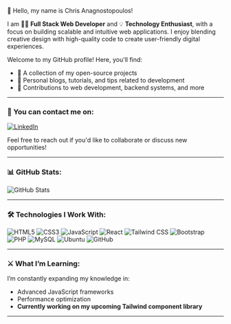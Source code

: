 👋 Hello, my name is Chris Anagnostopoulos! 

I am 🧑‍💻 **Full Stack Web Developer** and 💡 **Technology Enthusiast**, with a focus on building scalable and intuitive web applications. I enjoy blending creative design with high-quality code to create user-friendly digital experiences.

Welcome to my GitHub profile! Here, you'll find:

- 🚀 A collection of my open-source projects
- 📝 Personal blogs, tutorials, and tips related to development
- 🔧 Contributions to web development, backend systems, and more

----

### 📧 You can contact me on:
[![LinkedIn](https://img.shields.io/badge/LinkedIn-0077B5?style=flat&logo=linkedin&logoColor=white)](https://www.linkedin.com/in/yourprofile)

Feel free to reach out if you'd like to collaborate or discuss new opportunities!

----

### 📊 GitHub Stats:
![GitHub Stats](https://github-readme-stats.vercel.app/api?username=yourusername&show_icons=true&theme=radical)

----

### 🛠️ Technologies I Work With:
![HTML5](https://img.shields.io/badge/HTML5-E34F26?style=for-the-badge&logo=html5&logoColor=white)
![CSS3](https://img.shields.io/badge/CSS3-1572B6?style=for-the-badge&logo=css3&logoColor=white)
![JavaScript](https://img.shields.io/badge/JavaScript-F7DF1E?style=for-the-badge&logo=javascript&logoColor=black)
![React](https://img.shields.io/badge/React-61DAFB?style=for-the-badge&logo=react&logoColor=black)
![Tailwind CSS](https://img.shields.io/badge/TailwindCSS-38B2AC?style=for-the-badge&logo=tailwind-css&logoColor=white)
![Bootstrap](https://img.shields.io/badge/Bootstrap-563D7C?style=for-the-badge&logo=bootstrap&logoColor=white)
![PHP](https://img.shields.io/badge/PHP-777BB4?style=for-the-badge&logo=php&logoColor=white)
![MySQL](https://img.shields.io/badge/MySQL-4479A1?style=for-the-badge&logo=mysql&logoColor=white)
![Ubuntu](https://img.shields.io/badge/Ubuntu-E95420?style=for-the-badge&logo=ubuntu&logoColor=white)
![GitHub](https://img.shields.io/badge/GitHub-181717?style=for-the-badge&logo=github&logoColor=white)

----

### ⚔️ What I’m Learning:
I’m constantly expanding my knowledge in:
- Advanced JavaScript frameworks
- Performance optimization
- **Currently working on my upcoming Tailwind component library**

----
